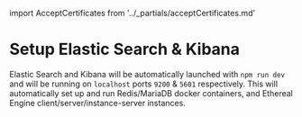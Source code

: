 import AcceptCertificates from '../_partials/acceptCertificates.md'

# Setup Elastic Search & Kibana

Elastic Search and Kibana will be automatically launched with `npm run dev` and will be running on `localhost` ports `9200` & `5601` respectively. This will automatically set up and run Redis/MariaDB docker containers, and Ethereal Engine client/server/instance-server instances.

<AcceptCertificates />

